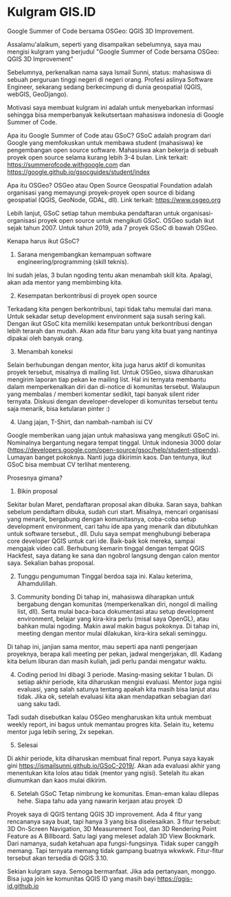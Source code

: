 # Kulgram GIS.ID

Google Summer of Code bersama OSGeo: QGIS 3D Improvement.

Assalamu'alaikum, seperti yang disampaikan sebelumnya, saya mau mengisi kulgram yang berjudul "Google Summer of Code bersama OSGeo: QGIS 3D Improvement"

Sebelumnya, perkenalkan nama saya Ismail Sunni, status: mahasiswa di sebuah perguruan tinggi negeri di negeri orang. Profesi aslinya Software Engineer, sekarang sedang berkecimpung di dunia geospatial (QGIS, webGIS, GeoDjango).

Motivasi saya membuat kulgram ini adalah untuk menyebarkan informasi sehingga bisa memperbanyak keikutsertaan mahasiswa indonesia di Google Summer of Code.

Apa itu Google Summer of Code atau GSoC? GSoC adalah program dari Google yang memfokuskan untuk membawa student (mahasiswa) ke pengembangan open source software. Mahasiswa akan bekerja di sebuah proyek open source selama kurang lebih 3-4 bulan. Link terkait: https://summerofcode.withgoogle.com dan https://google.github.io/gsocguides/student/index

Apa itu OSGeo? OSGeo atau Open Source Geospatial Foundation adalah organisasi yang memayungi proyek-proyek open source di bidang geospatial (QGIS, GeoNode, GDAL, dll). Link terkait: https://www.osgeo.org

Lebih lanjut, GSoC setiap tahun membuka pendaftaran untuk organisasi-organisasi proyek open source untuk mengikuti GSoC. OSGeo sudah ikut sejak tahun 2007. Untuk tahun 2019, ada 7 proyek GSoC di bawah OSGeo.

Kenapa harus ikut GSoC? 

1. Sarana mengembangkan kemampuan software engineering/programming (skill teknis).

Ini sudah jelas, 3 bulan ngoding tentu akan menambah skill kita. Apalagi, akan ada mentor yang membimbing kita.

2. Kesempatan berkontribusi di proyek open source

Terkadang kita pengen berkontribusi, tapi tidak tahu memulai dari mana. Untuk sekadar setup development environment saja susah sering kali. Dengan ikut GSoC kita memiliki kesempatan untuk berkontribusi dengan lebih terarah dan mudah. Akan ada fitur baru yang kita buat yang nantinya dipakai oleh banyak orang.

3. Menambah koneksi

Selain berhubungan dengan mentor, kita juga harus aktif di komunitas proyek tersebut, misalnya di mailing list. Untuk OSGeo, siswa diharuskan mengirim laporan tiap pekan ke mailing list. Hal ini ternyata membantu dalam memperkenalkan diri dan di-notice di komunitas tersebut. Walaupun yang membalas / memberi komentar sedikit, tapi banyak silent rider ternyata. Diskusi dengan developer-developer di komunitas tersebut tentu saja menarik, bisa ketularan pinter :)

4. Uang jajan, T-Shirt, dan nambah-nambah isi CV

Google memberikan uang jajan untuk mahasiswa yang mengikuti GSoC ini. Nominalnya bergantung negara tempat tinggal. Untuk indonesia 3000 dolar (https://developers.google.com/open-source/gsoc/help/student-stipends). Lumayan banget pokoknya. Nanti juga dikirimin kaos. Dan tentunya, ikut GSoC bisa membuat CV terlihat mentereng.

Prosesnya gimana?

1. Bikin proposal

Sekitar bulan Maret, pendaftaran proposal akan dibuka. Saran saya, bahkan sebelum pendaftarn dibuka, sudah curi start. Misalnya, mencari organisasi yang menarik, bergabung dengan komunitasnya, coba-coba setup development environment, cari tahu ide apa yang menarik dan dibutuhkan untuk software tersebut., dll. Dulu saya sempat menghubungi beberapa core developer QGIS untuk cari ide. Baik-baik kok mereka, sampai mengajak video call. Berhubung kemarin tinggal dengan tempat QGIS Hackfest, saya datang ke sana dan ngobrol langsung dengan calon mentor saya. Sekalian bahas proposal.

2. Tunggu pengumuman
Tinggal berdoa saja ini. Kalau keterima, Alhamdulillah.

3. Community bonding
Di tahap ini, mahasiswa diharapkan untuk bergabung dengan komunitas (memperkenalkan diri, nongol di mailing list, dll). Serta mulai baca-baca dokumentasi atau setup development environment, belajar yang kira-kira perlu (misal saya OpenGL), atau bahkan mulai ngoding. Makin awal makin bagus pokoknya. Di tahap ini, meeting dengan mentor mulai dilakukan, kira-kira sekali seminggu.

Di tahap ini, janjian sama mentor, mau seperti apa nanti pengerjaan proyeknya, berapa kali meeting per pekan, jadwal mengerjakan, dll. Kadang kita belum liburan dan masih kuliah, jadi perlu pandai mengatur waktu.

4. Coding period
Ini dibagi 3 periode. Masing-masing sekitar 1 bulan. Di setiap akhir periode, kita diharuskan mengisi evaluasi. Mentor juga ngisi evaluasi, yang salah satunya tentang apakah kita masih bisa lanjut atau tidak. Jika ok, setelah evaluasi kita akan mendapatkan sebagian dari uang saku tadi.

Tadi sudah disebutkan kalau OSGeo mengharuskan kita untuk membuat weekly report, ini bagus untuk memantau progres kita. Selain itu, ketemu mentor juga lebih sering, 2x sepekan. 

5. Selesai

Di akhir periode, kita diharuskan membuat final report. Punya saya kayak gini https://ismailsunni.github.io/GSoC-2019/. Akan ada evaluasi akhir yang menentukan kita lolos atau tidak (mentor yang ngisi). Setelah itu akan diumumkan dan kaos mulai dikirim.

6. Setelah GSoC
Tetap nimbrung ke komunitas. Eman-eman kalau dilepas hehe. Siapa tahu ada yang nawarin kerjaan atau proyek :D

Proyek saya di QGIS tentang QGIS 3D improvement. Ada 4 fitur yang rencananya saya buat, tapi hanya 3 yang bisa diselesaikan. 3 fitur tersebut: 3D On-Screen Navigation,  3D Measurement Tool, dan 3D Rendering Point Feature as A Billboard. Satu lagi yang meleset adalah 3D View Bookmark. Dari namanya, sudah ketahuan apa fungsi-fungsinya. Tidak super canggih memang. Tapi ternyata memang tidak gampang buatnya wkwkwk. Fitur-fitur tersebut akan tersedia di QGIS 3.10.

Sekian kulgram saya. Semoga bermanfaat. Jika ada pertanyaan, monggo. Bisa juga join ke komunitas QGIS ID yang masih bayi https://qgis-id.github.io



